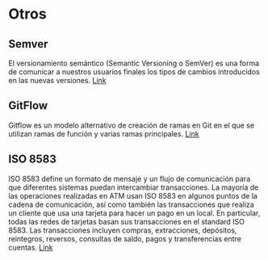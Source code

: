 # Otros

## Semver
El versionamiento semántico (Semantic Versioning o SemVer) es una forma de comunicar a nuestros usuarios finales los tipos de cambios introducidos en las nuevas versiones.
[Link](https://semver.org/lang/es/) 

## GitFlow
Gitflow es un modelo alternativo de creación de ramas en Git en el que se utilizan ramas de función y varias ramas principales.
[Link](https://cleventy.com/que-es-git-flow-y-como-funciona/) 

## ISO 8583
ISO 8583 define un formato de mensaje y un flujo de comunicación para que diferentes sistemas puedan intercambiar transacciones. La mayoría de las operaciones realizadas en ATM usan ISO 8583 en algunos puntos de la cadena de comunicación, así como también las transacciones que realiza un cliente que usa una tarjeta para hacer un pago en un local. En particular, todas las redes de tarjetas basan sus transacciones en el standard ISO 8583.
Las transacciones incluyen compras, extracciones, depósitos, reintegros, reversos, consultas de saldo, pagos y transferencias entre cuentas.
[Link](https://es.wikipedia.org/wiki/ISO_8583) 

